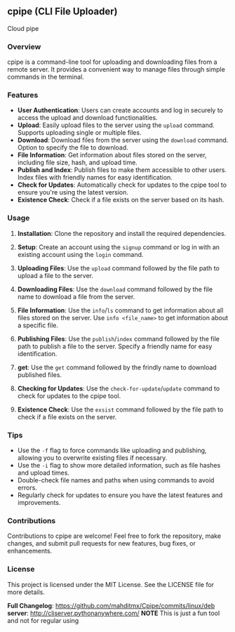 ## cpipe (CLI File Uploader)
Cloud pipe

### Overview
cpipe is a command-line tool for uploading and downloading files from a remote server. It provides a convenient way to manage files through simple commands in the terminal.

### Features
- **User Authentication**: Users can create accounts and log in securely to access the upload and download functionalities.
- **Upload**: Easily upload files to the server using the `upload` command. Supports uploading single or multiple files.
- **Download**: Download files from the server using the `download` command. Option to specify the file to download.
- **File Information**: Get information about files stored on the server, including file size, hash, and upload time.
- **Publish and Index**: Publish files to make them accessible to other users. Index files with friendly names for easy identification.
- **Check for Updates**: Automatically check for updates to the cpipe tool to ensure you're using the latest version.
- **Existence Check**: Check if a file exists on the server based on its hash.

### Usage
1. **Installation**: Clone the repository and install the required dependencies.

2. **Setup**: Create an account using the `signup` command or log in with an existing account using the `login` command.

3. **Uploading Files**: Use the `upload` command followed by the file path to upload a file to the server.

4. **Downloading Files**: Use the `download` command followed by the file name to download a file from the server.

5. **File Information**: Use the `info`/`ls` command to get information about all files stored on the server. Use `info <file_name>` to get information about a specific file.

6. **Publishing Files**: Use the `publish`/`index` command followed by the file path to publish a file to the server. Specify a friendly name for easy identification.

7. **get**: Use the `get` command followed by the frindly name to download published files.

8. **Checking for Updates**: Use the `check-for-update`/`update` command to check for updates to the cpipe tool.

9. **Existence Check**: Use the `exsist` command followed by the file path to check if a file exists on the server.


### Tips
- Use the `-f` flag to force commands like uploading and publishing, allowing you to overwrite existing files if necessary.
- Use the `-i` flag to show more detailed information, such as file hashes and upload times.
- Double-check file names and paths when using commands to avoid errors.
- Regularly check for updates to ensure you have the latest features and improvements.

### Contributions
Contributions to cpipe are welcome! Feel free to fork the repository, make changes, and submit pull requests for new features, bug fixes, or enhancements.

### License
This project is licensed under the MIT License. See the LICENSE file for more details.

**Full Changelog**: https://github.com/mahditmx/Cpipe/commits/linux/deb
**server**: http://cliserver.pythonanywhere.com/
**NOTE** This is just a fun tool and not for regular using
